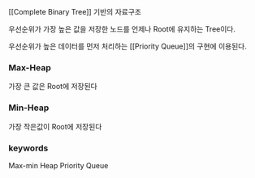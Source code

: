 
[[Complete Binary Tree]] 기반의 자료구조

우선순위가 가장 높은 값을 저장한 노드를 언제나
Root에 유지하는 Tree이다.

우선순위가 높은 데이터를 먼저 처리하는
[[Priority Queue]]의 구현에 이용된다.


### Max-Heap

가장 큰 값은 Root에 저장된다

### Min-Heap

가장 작은값이 Root에 저장된다



### keywords
Max-min Heap
Priority Queue






